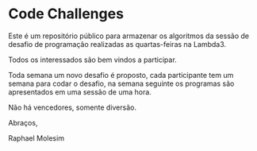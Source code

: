 Code Challenges
===============

Este é um repositório público para armazenar os algoritmos da sessão de desafio de programação realizadas as quartas-feiras na Lambda3.

Todos os interessados são bem vindos a participar.

Toda semana um novo desafio é proposto, cada participante tem um semana para codar o desafio, na semana seguinte os programas são apresentados em uma sessão de uma hora.

Não há vencedores, somente diversão.

Abraços,

Raphael Molesim

